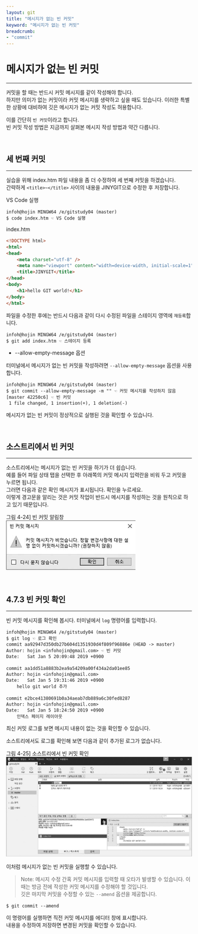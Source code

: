 ```yaml
---
layout: git
title: "메시지가 없는 빈 커밋"
keyword: "메시지가 없는 빈 커밋"
breadcrumb:
- "commit"
---
```


# 메시지가 없는 빈 커밋
---
커밋을 할 때는 반드시 커밋 메시지를 같이 작성해야 합니다.  
하지만 의미가 없는 커밋이라 커밋 메시지를 생략하고 싶을 때도 있습니다. 이러한 특별한 상황에 대비하여 깃은 메시지가 없는 커밋 작성도 허용합니다.  

이를 간단히 `빈 커밋`이라고 합니다.  
빈 커밋 작성 방법은 지금까지 살펴본 메시지 작성 방법과 약간 다릅니다.  

<br>
<a name="1"></a>

## 세 번째 커밋
---
실습을 위해 index.htm 파일 내용을 좀 더 수정하여 세 번째 커밋을 하겠습니다.  
간략하게 `<title>~</title>` 사이의 내용을 JINYGIT으로 수정한 후 저장합니다.  

VS Code 실행
```
infoh@hojin MINGW64 /e/gitstudy04 (master)
$ code index.htm ☜ VS Code 실행
```

index.htm
```html
<!DOCTYPE html>
<html>
<head>
    <meta charset="utf-8" />    
    <meta name="viewport" content="width=device-width, initial-scale=1">
    <title>JINYGIT</title>
</head>
<body>
    <h1>hello GIT world!</h1>
</body>
</html>
```
 
파일을 수정한 후에는 반드시 다음과 같이 다시 수정된 파일을 스테이지 영역에 `재등록`합니다.  

```
infoh@hojin MINGW64 /e/gitstudy04 (master)
$ git add index.htm ☜ 스테이지 등록
```

* --allow-empty-message 옵션

터미널에서 메시지가 없는 빈 커밋을 작성하려면 `--allow-empty-message` 옵션을 사용합니다.

```
infoh@hojin MINGW64 /e/gitstudy04 (master)
$ git commit --allow-empty-message -m "" ☜ 커밋 메시지를 작성하지 않음
[master 42250c6] ☜ 빈 커밋
 1 file changed, 1 insertion(+), 1 deletion(-)

```

메시지가 없는 빈 커밋이 정상적으로 실행된 것을 확인할 수 있습니다.  

<br>
<a name="2"></a>

## 소스트리에서 빈 커밋
---
소스트리에서는 메시지가 없는 빈 커밋을 하기가 더 쉽습니다.  
예를 들어 파일 상태 탭을 선택한 후 아래쪽의 커밋 메시지 입력란을 비워 두고 커밋을 누르면 됩니다.  
그러면 다음과 같은 확인 메시지가 표시됩니다. 확인을 누르세요.  
이렇게 경고문을 알리는 것은 커밋 작업이 반드시 메시지를 작성하는 것을 원칙으로 하고 있기 때문입니다.  

그림 4-24] 빈 커밋 알림창  
![빈 커밋 알림창](./img/04-24.jpg) 

<br>
<a name="3"></a>

## 4.7.3 빈 커밋 확인
---
빈 커밋 메시지를 확인해 봅시다. 터미널에서 `log` 명령어를 입력합니다.  

```
infoh@hojin MINGW64 /e/gitstudy04 (master)
$ git log ☜ 로그 확인
commit aa92947d350db27b604d1351930d4f809f96886e (HEAD -> master)
Author: hojin <infohojin@gmail.com> ☜ 빈 커밋
Date:   Sat Jan 5 20:09:48 2019 +0900

commit aa1dd51a8883b2ea9a54209a00f434a2da01ee85
Author: hojin <infohojin@gmail.com>
Date:   Sat Jan 5 19:31:46 2019 +0900
    hello git world 추가

commit e2bce41380691b0a34aeab7db889a6c30fed8287
Author: hojin <infohojin@gmail.com>
Date:   Sat Jan 5 18:24:50 2019 +0900
    인덱스 페이지 레이아웃

```

최신 커밋 로그를 보면 메시지 내용이 없는 것을 확인할 수 있습니다.  

소스트리에서도 로그를 확인해 보면 다음과 같이 추가된 로그가 없습니다.  

그림 4-25] 소스트리에서 빈 커밋 확인  
![소스트리에서 빈 커밋 확인](./img/04-25.jpg) 

이처럼 메시지가 없는 빈 커밋을 실행할 수 있습니다.

>Note: 메시지 수정
간혹 커밋 메시지를 입력할 때 오타가 발생할 수 있습니다. 이때는 방금 전에 작성한 커밋 메시지를 수정해야 할 것입니다.  
깃은 마지막 커밋을 수정할 수 있는 `--amend` 옵션을 제공합니다.  

```
$ git commit --amend
```

이 명령어를 실행하면 직전 커밋 메시지를 에디터 창에 표시합니다.  
내용을 수정하여 저장하면 변경된 커밋을 확인할 수 있습니다.  

<br><br>